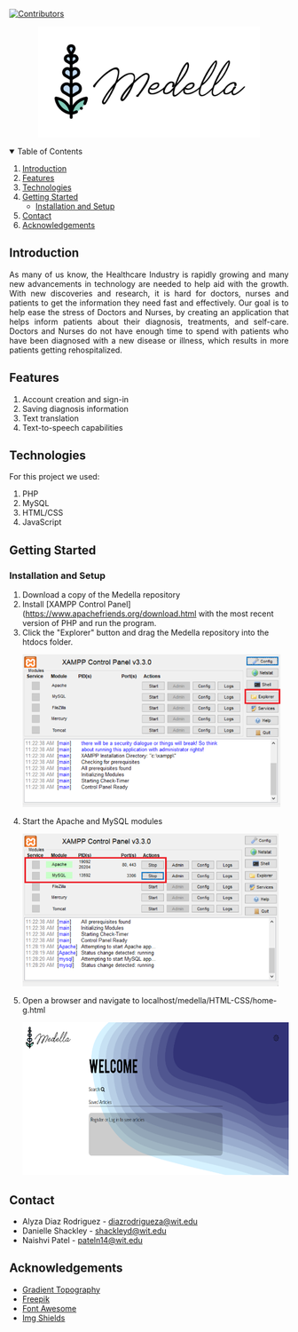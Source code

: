 [![Contributors][contributors-shield]][contributors-url]

<p align="center">
    <img src="RESOURCES/m-logo.png" height="200px">
</p>

<!-- TABLE OF CONTENTS -->
<details open="open">
  <summary>Table of Contents</summary>
  <ol>
    <li>
      <a href="#introduction">Introduction</a>
    </li>
    <li><a href="#features">Features</a></li>
     <li><a href="#technologies">Technologies</li>
    <li><a href="#getting-started">Getting Started</a>
        <ul>
          <li><a href="#installation-and-setup">Installation and Setup</a></li>
      </ul>
    </li>
    <li><a href="#contact">Contact</a></li>
    <li><a href="#acknowledgements">Acknowledgements</a></li>
  </ol>
</details>

## Introduction
<p align="justify">
As many of us know, the Healthcare Industry is rapidly growing and many new advancements in technology are needed to help aid with the growth. With new discoveries and research, it is hard for doctors, nurses and patients to get the information they need fast and effectively. Our goal is to help ease the stress of Doctors and Nurses, by creating an application that helps inform patients about their diagnosis, treatments, and self-care. Doctors and Nurses do not have enough time to spend with patients who have been diagnosed with a new disease or illness, which results in more patients getting rehospitalized.
</p>

## Features
1. Account creation and sign-in
2. Saving diagnosis information
3. Text translation
4. Text-to-speech capabilities

## Technologies
For this project we used:
1. PHP
2. MySQL
3. HTML/CSS
4. JavaScript

## Getting Started
### Installation and Setup
1. Download a copy of the Medella repository
2. Install [XAMPP Control Panel](https://www.apachefriends.org/download.html with the most recent version of PHP and run the program.
3. Click the "Explorer" button and drag the Medella repository into the htdocs folder.
    <p>
        <img src="RESOURCES/INSTRUCTIONS/xampp-explorer.png" height="275px">
    </p>
4. Start the Apache and MySQL modules
    <p>
        <img src="RESOURCES/INSTRUCTIONS/xampp-modules.png" height="275px">
    </p>
5. Open a browser and navigate to localhost/medella/HTML-CSS/home-g.html
    <p>
        <img src="RESOURCES/INSTRUCTIONS/guest-home-page.png" height="275px">
    </p>
    
## Contact
* Alyza Diaz Rodriguez - diazrodrigueza@wit.edu
* Danielle Shackley - shackleyd@wit.edu
* Naishvi Patel - pateln14@wit.edu


## Acknowledgements
* [Gradient Topography](https://coolbackgrounds.io/)
* [Freepik](https://www.flaticon.com/free-icon/lavender_4145325)
* [Font Awesome](https://fontawesome.com)
* [Img Shields](https://shields.io)



[contributors-shield]: https://img.shields.io/github/contributors/alyzadiaz/medella.svg?style=plastic&color=9cf
[contributors-url]: https://github.com/alyzadiaz/medella/graphs/contributors
